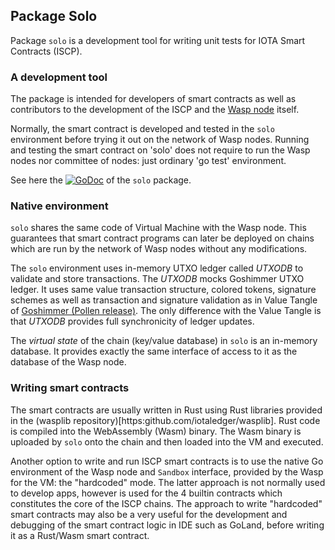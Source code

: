 ## Package Solo

Package `solo` is a development tool for writing unit tests for IOTA Smart Contracts (ISCP).

### A development tool
The package is intended for developers of smart contracts as well as contributors to the development
of the ISCP and the [Wasp node](https://github.com/iotaledger/wasp) itself.

Normally, the smart contract is developed and tested in the `solo` environment before trying it out on the network of Wasp nodes.
Running and testing the smart contract on 'solo' does not require to run the Wasp
nodes nor committee of nodes: just ordinary 'go test' environment.

See here the [![GoDoc](https://godoc.org/github.com/iotaledger/wasp/packages/vm/solo?status.png)](https://pkg.go.dev/github.com/iotaledger/wasp/packages/vm/solo)
of the `solo` package.

### Native environment
`solo` shares the same code of Virtual Machine with the Wasp node. This guarantees that smart contract programs
can later be deployed on chains which are run by the network of Wasp nodes without any modifications.

The `solo` environment uses in-memory UTXO ledger called _UTXODB_ to validate and store transactions. The _UTXODB_
mocks Goshimmer UTXO ledger. It uses same value transaction structure, colored tokens, signature
schemes as well as transaction and signature validation as in Value Tangle of [Goshimmer (Pollen release)](https://github.com/iotaledger/goshimmer/tree/wasp).
The only difference with the Value Tangle is that _UTXODB_ provides full synchronicity of ledger updates.

The _virtual state_ of the chain (key/value database) in `solo` is an in-memory database. It provides exactly the same
interface of access to it as the database of the Wasp node.

### Writing smart contracts

The smart contracts are usually written in Rust using Rust libraries provided
in the (wasplib repository)[https:github.com/iotaledger/wasplib].
Rust code is compiled into the WebAssembly (Wasm) binary.
The Wasm binary is uploaded by `solo` onto the chain and then loaded into the VM
and executed.

Another option to write and run ISCP smart contracts is to use the native Go environment
of the Wasp node and `Sandbox` interface, provided by the Wasp for the VM: the "hardcoded" mode. 
The latter approach is not normally used to develop apps,
however is used for the 4 builtin contracts which constitutes the core of the ISCP chains.
The approach to write "hardcoded" smart contracts may also be a very useful for
the development and debugging of the smart contract logic in IDE such as GoLand, before writing it as
a Rust/Wasm smart contract.

